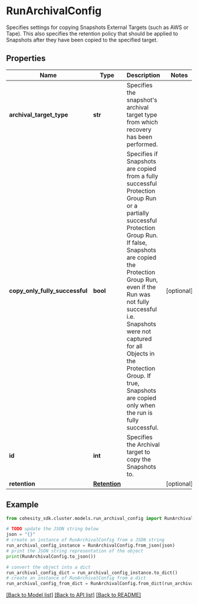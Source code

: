 # RunArchivalConfig

Specifies settings for copying Snapshots External Targets (such as AWS or Tape). This also specifies the retention policy that should be applied to Snapshots after they have been copied to the specified target.

## Properties

Name | Type | Description | Notes
------------ | ------------- | ------------- | -------------
**archival_target_type** | **str** | Specifies the snapshot&#39;s archival target type from which recovery has been performed. | 
**copy_only_fully_successful** | **bool** | Specifies if Snapshots are copied from a fully successful Protection Group Run or a partially successful Protection Group Run. If false, Snapshots are copied the Protection Group Run, even if the Run was not fully successful i.e. Snapshots were not captured for all Objects in the Protection Group. If true, Snapshots are copied only when the run is fully successful. | [optional] 
**id** | **int** | Specifies the Archival target to copy the Snapshots to. | 
**retention** | [**Retention**](Retention.md) |  | [optional] 

## Example

```python
from cohesity_sdk.cluster.models.run_archival_config import RunArchivalConfig

# TODO update the JSON string below
json = "{}"
# create an instance of RunArchivalConfig from a JSON string
run_archival_config_instance = RunArchivalConfig.from_json(json)
# print the JSON string representation of the object
print(RunArchivalConfig.to_json())

# convert the object into a dict
run_archival_config_dict = run_archival_config_instance.to_dict()
# create an instance of RunArchivalConfig from a dict
run_archival_config_from_dict = RunArchivalConfig.from_dict(run_archival_config_dict)
```
[[Back to Model list]](../README.md#documentation-for-models) [[Back to API list]](../README.md#documentation-for-api-endpoints) [[Back to README]](../README.md)



